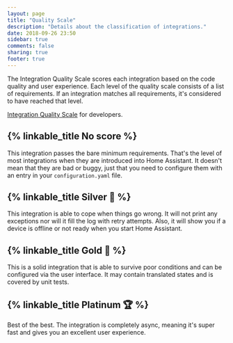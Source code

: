 ```yaml
---
layout: page
title: "Quality Scale"
description: "Details about the classification of integrations."
date: 2018-09-26 23:50
sidebar: true
comments: false
sharing: true
footer: true
---
```


The Integration Quality Scale scores each integration based on the code quality and user experience. Each level of the quality scale consists of a list of requirements. If an integration matches all requirements, it's considered to have reached that level.

[Integration Quality Scale](https://developers.home-assistant.io/docs/en/integration_quality_scale_index.html) for developers.

## {% linkable_title No score %}

This integration passes the bare minimum requirements. That's the level of most integrations when they are introduced into Home Assistant. It doesn't mean that they are bad or buggy, just that you need to configure them with an entry in your `configuration.yaml` file.

## {% linkable_title Silver 🥈 %}

This integration is able to cope when things go wrong. It will not print any exceptions nor will it fill the log with retry attempts. Also, it will show you if a device is offline or not ready when you start Home Assistant.

## {% linkable_title Gold 🥇 %}

This is a solid integration that is able to survive poor conditions and can be configured via the user interface. It may contain translated states and is covered by unit tests.

## {% linkable_title Platinum 🏆 %}

Best of the best. The integration is completely async, meaning it's super fast and gives you an excellent user experience.

